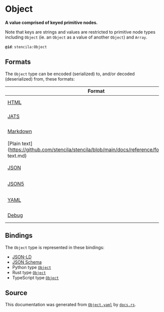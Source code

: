 # Object

**A value comprised of keyed primitive nodes.**

Note that keys are strings and values are restricted to primitive node
types including `Object` (ie. an `Object` as a value of another `Object`) and `Array`.


**`@id`**: `stencila:Object`

## Formats

The `Object` type can be encoded (serialized) to, and/or decoded (deserialized) from, these formats:

| Format                                                                                            | Encoding       | Decoding     | Status                 | Notes |
| ------------------------------------------------------------------------------------------------- | -------------- | ------------ | ---------------------- | ----- |
| [HTML](https://github.com/stencila/stencila/blob/main/docs/reference/formats/HTML.md)             | 🔷 Low loss     |              | 🚧 Under development    |       |
| [JATS](https://github.com/stencila/stencila/blob/main/docs/reference/formats/JATS.md)             | 🔷 Low loss     |              | 🚧 Under development    |       |
| [Markdown](https://github.com/stencila/stencila/blob/main/docs/reference/formats/Markdown.md)     | 🟥 High loss    |              | 🚧 Under development    |       |
| [Plain text](https://github.com/stencila/stencila/blob/main/docs/reference/formats/Plain text.md) | 🟥 High loss    |              | 🟥 Alpha                |       |
| [JSON](https://github.com/stencila/stencila/blob/main/docs/reference/formats/JSON.md)             | 🟢 No loss      | 🟢 No loss    | 🟢 Stable               |       |
| [JSON5](https://github.com/stencila/stencila/blob/main/docs/reference/formats/JSON5.md)           | 🟢 No loss      | 🟢 No loss    | 🟢 Stable               |       |
| [YAML](https://github.com/stencila/stencila/blob/main/docs/reference/formats/YAML.md)             | 🟢 No loss      | 🟢 No loss    | 🟢 Stable               |       |
| [Debug](https://github.com/stencila/stencila/blob/main/docs/reference/formats/Debug.md)           | 🔷 Low loss     |              | 🟢 Stable               |       |

## Bindings

The `Object` type is represented in these bindings:

- [JSON-LD](https://stencila.dev/Object.jsonld)
- [JSON Schema](https://stencila.dev/Object.schema.json)
- Python type [`Object`](https://github.com/stencila/stencila/blob/main/python/stencila/types/object.py)
- Rust type [`Object`](https://github.com/stencila/stencila/blob/main/rust/schema/src/types/object.rs)
- TypeScript type [`Object`](https://github.com/stencila/stencila/blob/main/typescript/src/types/Object.ts)

## Source

This documentation was generated from [`Object.yaml`](https://github.com/stencila/stencila/blob/main/schema/Object.yaml) by [`docs.rs`](https://github.com/stencila/stencila/blob/main/rust/schema-gen/src/docs.rs).